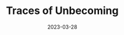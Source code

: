 ---
title: 'Traces of Unbecoming'
date: '2023-03-28'
desc: 'In the objects I maintain I slowly realise\\
I can never become who you want me to be;\\
 \\
Not the homemaker you taught me to be,\\
As my cooking is lackluster and my folds are untidy\\
Not the pretty girl you always say I am,\\
I thought as I leave bottles of sun cream unused\\
Not the daughter you said you would always be proud of,\\
I affirmed as I wore my rainbow headband and pronoun pins\\
 \\
As I hide these traces of unbecoming,\\
I pray that they do not leave a scent,\\
Lest my cover is blown and I break your heart again.'
---